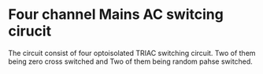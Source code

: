 # Four channel Mains AC switcing cirucit
The circuit consist of four optoisolated TRIAC switching circuit.
Two of them being zero cross switched and Two of them being random pahse switched.
